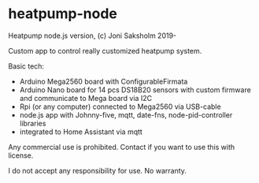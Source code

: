 # heatpump-node
Heatpump node.js version, (c) Joni Saksholm 2019-

Custom app to control really customized heatpump system.

Basic tech:
- Arduino Mega2560 board with ConfigurableFirmata
- Arduino Nano board for 14 pcs DS18B20 sensors with custom firmware and communicate to Mega board via I2C
- Rpi (or any computer) connected to Mega2560 via USB-cable
- node.js app with Johnny-five, mqtt, date-fns, node-pid-controller libraries
- integrated to Home Assistant via mqtt




Any commercial use is prohibited.
Contact if you want to use this with license.

I do not accept any responsibility for use.
No warranty.
